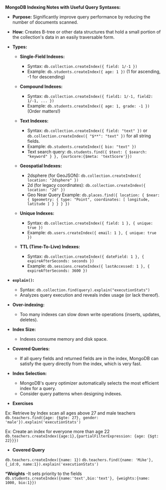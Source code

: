 **MongoDB Indexing Notes with Useful Query Syntaxes:**

* **Purpose:** Significantly improve query performance by reducing the number of documents scanned.

* **How:** Creates B-tree or other data structures that hold a small portion of the collection's data in an easily traversable form.

* **Types:**

    * **Single-Field Indexes:**
        * Syntax: `db.collection.createIndex({ field: 1/-1 })`
        * Example: `db.students.createIndex({ age: 1 })` (1 for ascending, -1 for descending)

    * **Compound Indexes:**
        * Syntax: `db.collection.createIndex({ field1: 1/-1, field2: 1/-1, ... })`
        * Example: `db.students.createIndex({ age: 1, grade: -1 })` (Order matters!)

    * **Text Indexes:**
        * Syntax: `db.collection.createIndex({ field: "text" })` or `db.collection.createIndex({ "$**": "text" })` for all string fields.
        * Example: `db.students.createIndex({ bio: "text" })`
        * Text search query: `db.students.find({ $text: { $search: "keyword" } }, {ourScore:{$meta: 'textScore'}})`

    * **Geospatial Indexes:**
        * 2dsphere (for GeoJSON): `db.collection.createIndex({ location: "2dsphere" })`
        * 2d (for legacy coordinates): `db.collection.createIndex({ location: "2d" })`
        * Geo Near Query Example: `db.places.find({ location: { $near: { $geometry: { type: "Point", coordinates: [ longitude, latitude ] } } } })`

    * **Unique Indexes:**
        * Syntax: `db.collection.createIndex({ field: 1 }, { unique: true })`
        * Example: `db.users.createIndex({ email: 1 }, { unique: true })`

    * **TTL (Time-To-Live) Indexes:**
        * Syntax: `db.collection.createIndex({ dateField: 1 }, { expireAfterSeconds: seconds })`
        * Example: `db.sessions.createIndex({ lastAccessed: 1 }, { expireAfterSeconds: 3600 })`

* **`explain()`:**

    * Syntax: `db.collection.find(query).explain("executionStats")`
    * Analyzes query execution and reveals index usage (or lack thereof).

* **Over-indexing:**

    * Too many indexes can slow down write operations (inserts, updates, deletes).

* **Index Size:**

    * Indexes consume memory and disk space.

* **Covered Queries:**

    * If all query fields and returned fields are in the index, MongoDB can satisfy the query directly from the index, which is very fast.

* **Index Selection:**

    * MongoDB's query optimizer automatically selects the most efficient index for a query.
    * Consider query patterns when designing indexes.


* **Exercises**

Ex: Retrieve by Index scan all ages above 27 and male teachers
`db.teachers.find({age: {$gte: 27}, gender: 'male'}).explain('executionStats')`


Ex: Create an index for everyone more than age 22
`db.teachers.createIndex({age:1},{partialFilterExpression: {age: {$gt: 22}}})`



* **Covered Query**

`db.teachers.createIndex({name: 1})`
`db.teachers.find({name: 'Mike'},{_id:0, name:1}).explain('executionStats')`


***Weights**
-It sets priority to the fields
`db.students.createIndex({name:'text',bio:'text'}, {weights:{name: 1000, bio:1}})`